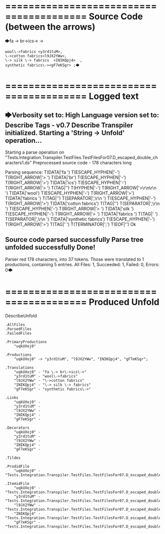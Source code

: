 ========================================
Source Code (between the arrows)
========================================

🡆fa \-> br\->ics\-> <uqkUXoj0>->

    wool\->fabrics <y3rd1tuM>,
    \->cotton fabrics<l9JX2YWw>,
    \-> silk \-> fabrics  <INIKQpj4>  ,
    synthetic fabrics\-><gF7eKSgr> ;🡄

========================================
Logged text
========================================

🡆Verbosity set to: High
Language version set to: Describe Tags - v0.7
Describe Transpiler initialized.
Starting a 'String -> Unfold' operation...
------------------------
Starting a parse operation on "Tests.Integration.Transpiler.TestFiles.TestFilesFor07.D_escaped_double_characters1.ds"
Preprocessed source code - 178 characters long

Parsing sequence: T(DATA|'fa ') T(ESCAPE_HYPHEN|'\-') T(RIGHT_ARROW|'> ') T(DATA|'br') T(ESCAPE_HYPHEN|'\-') T(RIGHT_ARROW|'>') T(DATA|'ics') T(ESCAPE_HYPHEN|'\-') T(RIGHT_ARROW|'> ') T(TAG|'<uqkUXoj0>') T(HYPHEN|'-') T(RIGHT_ARROW|'>\r\n\r\n    ') T(DATA|'wool') T(ESCAPE_HYPHEN|'\-') T(RIGHT_ARROW|'>') T(DATA|'fabrics ') T(TAG|'<y3rd1tuM>') T(SEPARATOR|',\r\n    ') T(ESCAPE_HYPHEN|'\-') T(RIGHT_ARROW|'>') T(DATA|'cotton fabrics') T(TAG|'<l9JX2YWw>') T(SEPARATOR|',\r\n    ') T(ESCAPE_HYPHEN|'\-') T(RIGHT_ARROW|'> ') T(DATA|'silk ') T(ESCAPE_HYPHEN|'\-') T(RIGHT_ARROW|'> ') T(DATA|'fabrics  ') T(TAG|'<INIKQpj4>  ') T(SEPARATOR|',\r\n    ') T(DATA|'synthetic fabrics') T(ESCAPE_HYPHEN|'\-') T(RIGHT_ARROW|'>') T(TAG|'<gF7eKSgr> ') T(TERMINATOR|';') T(EOF|'<EOF>') Ok

Source code parsed successfully
Parse tree unfolded successfully
Done!
------------------------
Parser red 178 characters, into 37 tokens.
Those were translated to 1 productions, containing 5 entries.
All Files: 1, Succeeded: 1, Failed: 0, Errors: 0🡄

========================================
Produced Unfold
========================================

DescribeUnfold

    .AllFiles
    .ParsedFiles
    .FailedFiles

    .PrimaryProductions
        "uqkUXoj0" 

    .Productions
        "uqkUXoj0" -> "y3rd1tuM", "l9JX2YWw", "INIKQpj4", "gF7eKSgr";

    .Translations
        "uqkUXoj0" - "fa \-> br\->ics\->"
        "y3rd1tuM" - "wool\->fabrics"
        "l9JX2YWw" - "\->cotton fabrics"
        "INIKQpj4" - "\-> silk \-> fabrics"
        "gF7eKSgr" - "synthetic fabrics\->"

    .Links
        "uqkUXoj0" - 
        "y3rd1tuM" - 
        "l9JX2YWw" - 
        "INIKQpj4" - 
        "gF7eKSgr" - 

    .Decorators
        "uqkUXoj0" - 
        "y3rd1tuM" - 
        "l9JX2YWw" - 
        "INIKQpj4" - 
        "gF7eKSgr" - 

    .Tildes

    .ProdidFile
        "uqkUXoj0" - "Tests.Integration.Transpiler.TestFiles.TestFilesFor07.D_escaped_double_characters1.ds"

    .ItemidFile
        "uqkUXoj0" - "Tests.Integration.Transpiler.TestFiles.TestFilesFor07.D_escaped_double_characters1.ds"
        "y3rd1tuM" - "Tests.Integration.Transpiler.TestFiles.TestFilesFor07.D_escaped_double_characters1.ds"
        "l9JX2YWw" - "Tests.Integration.Transpiler.TestFiles.TestFilesFor07.D_escaped_double_characters1.ds"
        "INIKQpj4" - "Tests.Integration.Transpiler.TestFiles.TestFilesFor07.D_escaped_double_characters1.ds"
        "gF7eKSgr" - "Tests.Integration.Transpiler.TestFiles.TestFilesFor07.D_escaped_double_characters1.ds"

